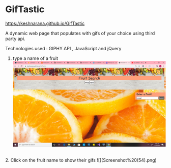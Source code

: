 # GifTastic
https://keshnarana.github.io/GifTastic

A dynamic web page that populates with gifs of your choice using third party api. 

Technologies used : GIPHY API , JavaScript and jQuery 

1. type a name of a fruit
![](Screenshot%20(53).png)
<br>
2. Click on the fruit name to show their gifs
![](Screenshot%20(54).png)
